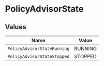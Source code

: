 # PolicyAdvisorState


## Values

| Name                        | Value                       |
| --------------------------- | --------------------------- |
| `PolicyAdvisorStateRunning` | RUNNING                     |
| `PolicyAdvisorStateStopped` | STOPPED                     |